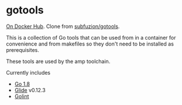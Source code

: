 # gotools

[On Docker Hub](https://hub.docker.com/r/subfuzion/gotools). Clone from [subfuzion/gotools](https://github.com/subfuzion/docker-gotools).

This is a collection of Go tools that can be used from in a container for convenience
and from makefiles so they don't need to be installed as prerequisites.

These tools are used by the amp toolchain.

Currently includes

* [Go 1.8](https://hub.docker.com/_/golang/)
* [Glide](https://glide.sh/) v0.12.3
* [Golint](https://github.com/golang/lint)
